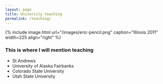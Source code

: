 ```yaml
---
layout: page
title: University teaching
permalink: /teaching/
---
```


{% include image.html url="/images/eric-pencil.png" caption="Illinois 2011" width=225 align="right" %}

### This is where I will mention teaching

* St Andrews
* University of Alaska Fairbanks
* Colorado State University
* Utah State University


